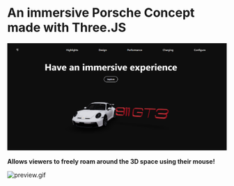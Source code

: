 # An immersive Porsche Concept made with Three.JS 
<img src="porsche.png">

<b> Allows viewers to freely roam around the 3D space using their mouse! </b>

![preview.gif](preview.gif)